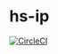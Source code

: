 # hs-ip
[![CircleCI](https://circleci.com/gh/packetloop/arbor-ip.svg?style=svg&circle-token=4b60bc65a930cf5bdd0b9359c04b38fd236dbd87)](https://circleci.com/gh/packetloop/arbor-ip)